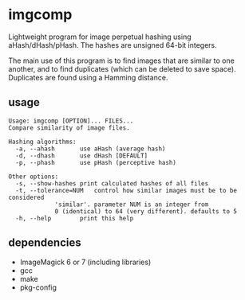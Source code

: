 # imgcomp
Lightweight program for image perpetual hashing using aHash/dHash/pHash.
The hashes are unsigned 64-bit integers.

The main use of this program is to find images that are similar to one another,
and to find duplicates (which can be deleted to save space).
Duplicates are found using a Hamming distance.

## usage
```
Usage: imgcomp [OPTION]... FILES...
Compare similarity of image files.

Hashing algorithms:
  -a, --ahash		use aHash (average hash)
  -d, --dhash		use dHash [DEFAULT]
  -p, --phash		use pHash (perceptive hash)

Other options:
  -s, --show-hashes	print calculated hashes of all files
  -t, --tolerance=NUM	control how similar images must be to be considered
			 'similar'. parameter NUM is an integer from
			 0 (identical) to 64 (very different). defaults to 5
  -h, --help		print this help
```

## dependencies
* ImageMagick 6 or 7 (including libraries)
* gcc
* make
* pkg-config
